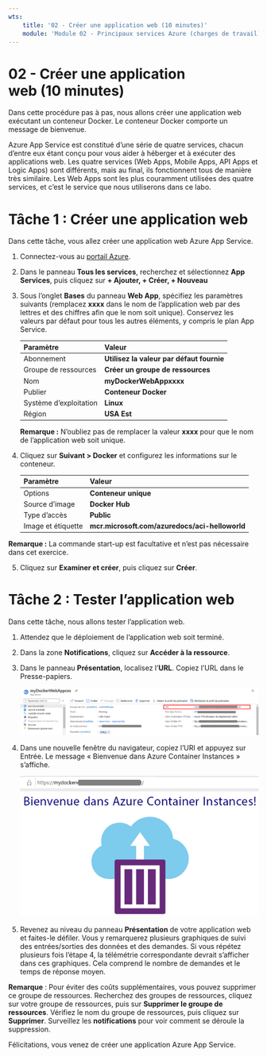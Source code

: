 ```yaml
---
wts:
    title: '02 - Créer une application web (10 minutes)'
    module: 'Module 02 - Principaux services Azure (charges de travail)'
---
```

# 02 - Créer une application web (10 minutes)

Dans cette procédure pas à pas, nous allons créer une application web exécutant un conteneur Docker. Le conteneur Docker comporte un message de bienvenue. 

Azure App Service est constitué d’une série de quatre services, chacun d’entre eux étant conçu pour vous aider à héberger et à exécuter des applications web. Les quatre services (Web Apps, Mobile Apps, API Apps et Logic Apps) sont différents, mais au final, ils fonctionnent tous de manière très similaire. Les Web Apps sont les plus couramment utilisées des quatre services, et c’est le service que nous utiliserons dans ce labo.

# Tâche 1 : Créer une application web 

Dans cette tâche, vous allez créer une application web Azure App Service. 

1. Connectez-vous au [portail Azure](http://portal.azure.com/). 

2. Dans le panneau **Tous les services**, recherchez et sélectionnez **App Services**, puis cliquez sur **+ Ajouter, + Créer, + Nouveau**

3. Sous l’onglet **Bases** du panneau **Web App**, spécifiez les paramètres suivants (remplacez **xxxx** dans le nom de l’application web par des lettres et des chiffres afin que le nom soit unique). Conservez les valeurs par défaut pour tous les autres éléments, y compris le plan App Service. 

    | Paramètre | Valeur |
    | -- | -- |
    | Abonnement | **Utilisez la valeur par défaut fournie** |
    | Groupe de ressources | **Créer un groupe de ressources**|
    | Nom | **myDockerWebAppxxxx** |
    | Publier | **Conteneur Docker** |
    | Système d’exploitation | **Linux** |
    | Région | **USA Est** |
    
    **Remarque :** N’oubliez pas de remplacer la valeur **xxxx** pour que le nom de l’application web soit unique.

4. Cliquez sur **Suivant > Docker** et configurez les informations sur le conteneur.  

    | Paramètre | Valeur |
    | -- | -- |
    | Options | **Conteneur unique** |
    | Source d’image | **Docker Hub** |
    | Type d’accès | **Public** |
    | Image et étiquette | **mcr.microsoft.com/azuredocs/aci-helloworld** |
    
 **Remarque :** La commande start-up est facultative et n’est pas nécessaire dans cet exercice.

5. Cliquez sur **Examiner et créer**, puis cliquez sur **Créer**. 

# Tâche 2 : Tester l’application web

Dans cette tâche, nous allons tester l’application web.

1. Attendez que le déploiement de l’application web soit terminé.

2. Dans la zone **Notifications**, cliquez sur **Accéder à la ressource**. 

3. Dans le panneau **Présentation**, localisez l’**URL**. Copiez l’URL dans le Presse-papiers.

    ![Capture d’écran du panneau des propriétés de l’application web. L’URL est mise en surbrillance.](../images/0801.png)

4. Dans une nouvelle fenêtre du navigateur, copiez l’URl et appuyez sur Entrée. Le message « Bienvenue dans Azure Container Instances » s’affiche.

    ![Capture d’écran de la page Bienvenue dans le service Azure Container Instances.](../images/0802.png)

5. Revenez au niveau du panneau **Présentation** de votre application web et faites-le défiler. Vous y remarquerez plusieurs graphiques de suivi des entrées/sorties des données et des demandes. Si vous répétez plusieurs fois l’étape 4, la télémétrie correspondante devrait s’afficher dans ces graphiques. Cela comprend le nombre de demandes et le temps de réponse moyen. 

**Remarque** : Pour éviter des coûts supplémentaires, vous pouvez supprimer ce groupe de ressources. Recherchez des groupes de ressources, cliquez sur votre groupe de ressources, puis sur **Supprimer le groupe de ressources**. Vérifiez le nom du groupe de ressources, puis cliquez sur **Supprimer**. Surveillez les **notifications** pour voir comment se déroule la suppression.

Félicitations, vous venez de créer une application Azure App Service.

